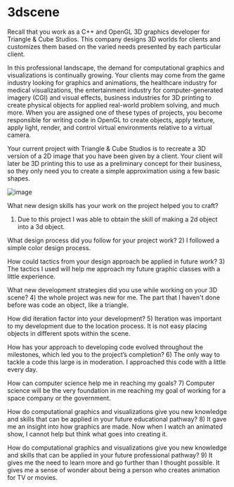 # 3dscene

Recall that you work as a C++ and OpenGL 3D graphics developer for Triangle & Cube Studios. This company designs 3D worlds for clients and customizes them based on the varied needs presented by each particular client.

In this professional landscape, the demand for computational graphics and visualizations is continually growing. Your clients may come from the game industry looking for graphics and animations, the healthcare industry for medical visualizations, the entertainment industry for computer-generated imagery (CGI) and visual effects, business industries for 3D printing to create physical objects for applied real-world problem solving, and much more. When you are assigned one of these types of projects, you become responsible for writing code in OpenGL to create objects, apply texture, apply light, render, and control virtual environments relative to a virtual camera.

Your current project with Triangle & Cube Studios is to recreate a 3D version of a 2D image that you have been given by a client. Your client will later be 3D printing this to use as a preliminary concept for their business, so they only need you to create a simple approximation using a few basic shapes.


![image](https://user-images.githubusercontent.com/100051910/220741528-2c31be99-542d-466e-a4a7-a42049c32c7f.png)


What new design skills has your work on the project helped you to craft?
1) Due to this project I was able to obtain the skill of making a 2d object into a 3d object.

What design process did you follow for your project work?
2) I followed a simple color design process.

How could tactics from your design approach be applied in future work?
3) The tactics I used will help me approach my future graphic classes with a little experience. 

What new development strategies did you use while working on your 3D scene?
4) the whole project was new for me. The part that I haven't done before was code an object, like a triangle.

How did iteration factor into your development?
5) Iteration was important to my development due to the location process. It is not easy placing objects in different spots within the scene.

How has your approach to developing code evolved throughout the milestones, which led you to the project’s completion?
6) The only way to tackle a code this large is in moderation. I approached this code with a little every day.

How can computer science help me in reaching my goals?
7) Computer science will be the very foundation in me reaching my goal of working for a space company or the government. 

How do computational graphics and visualizations give you new knowledge and skills that can be applied in your future educational pathway?
8) It gave me an insight into how graphics are made. Now when I watch an animated show, I cannot help but think what goes into creating it. 

How do computational graphics and visualizations give you new knowledge and skills that can be applied in your future professional pathway?
9) It gives me the need to learn more and go further than I thought possible. It gives me a sense of wonder about being a person who creates animation for TV or movies.
